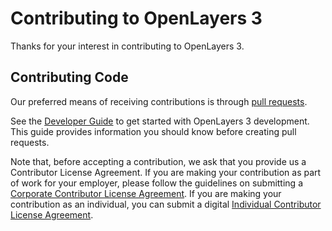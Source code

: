 # Contributing to OpenLayers 3

Thanks for your interest in contributing to OpenLayers 3.

## Contributing Code

Our preferred means of receiving contributions is through [pull
requests](https://help.github.com/articles/using-pull-requests).

See the [Developer
Guide](https://github.com/openlayers/ol3/wiki/Developer-Guide) to get started
with OpenLayers 3 development. This guide provides information you should know
before creating pull requests.

Note that, before accepting a contribution, we ask that you provide us
a Contributor License Agreement. If you are making your contribution as part of
work for your employer, please follow the guidelines on submitting a [Corporate
Contributor License Agreement](http://www.openlayers.org/ccla.txt). If you are
making your contribution as an individual, you can submit a digital [Individual
Contributor License
Agreement](https://docs.google.com/spreadsheet/viewform?formkey=dGNNVUJEMXF2dERTU0FXM3JjNVBQblE6MQ).
